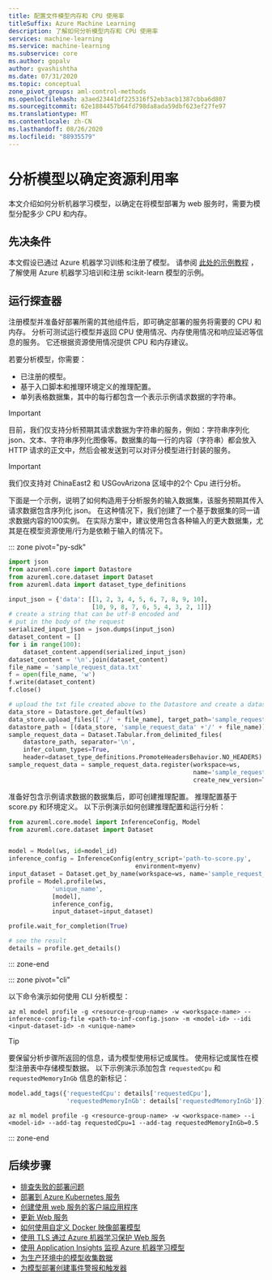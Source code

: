 ```yaml
---
title: 配置文件模型内存和 CPU 使用率
titleSuffix: Azure Machine Learning
description: 了解如何分析模型内存和 CPU 使用率
services: machine-learning
ms.service: machine-learning
ms.subservice: core
ms.author: gopalv
author: gvashishtha
ms.date: 07/31/2020
ms.topic: conceptual
zone_pivot_groups: aml-control-methods
ms.openlocfilehash: a3aed23441df225316f52eb3acb1387cbba6d807
ms.sourcegitcommit: 62e1884457b64fd798da8ada59dbf623ef27fe97
ms.translationtype: MT
ms.contentlocale: zh-CN
ms.lasthandoff: 08/26/2020
ms.locfileid: "88935579"
---
```

# <a name="profile-your-model-to-determine-resource-utilization"></a>分析模型以确定资源利用率

本文介绍如何分析机器学习模型，以确定在将模型部署为 web 服务时，需要为模型分配多少 CPU 和内存。

## <a name="prerequisites"></a>先决条件

本文假设已通过 Azure 机器学习训练和注册了模型。 请参阅 [此处的示例教程](how-to-train-scikit-learn.md) ，了解使用 Azure 机器学习培训和注册 scikit-learn 模型的示例。

## <a name="run-the-profiler"></a>运行探查器

注册模型并准备好部署所需的其他组件后，即可确定部署的服务将需要的 CPU 和内存。 分析可测试运行模型并返回 CPU 使用情况、内存使用情况和响应延迟等信息的服务。 它还根据资源使用情况提供 CPU 和内存建议。

若要分析模型，你需要：
* 已注册的模型。
* 基于入口脚本和推理环境定义的推理配置。
* 单列表格数据集，其中的每行都包含一个表示示例请求数据的字符串。

> [!IMPORTANT]
> 目前，我们仅支持分析预期其请求数据为字符串的服务，例如：字符串序列化 json、文本、字符串序列化图像等。数据集的每一行的内容（字符串）都会放入 HTTP 请求的正文中，然后会被发送到可以对评分模型进行封装的服务。

> [!IMPORTANT]
> 我们仅支持对 ChinaEast2 和 USGovArizona 区域中的2个 Cpu 进行分析。

下面是一个示例，说明了如何构造用于分析服务的输入数据集，该服务预期其传入请求数据包含序列化 json。 在这种情况下，我们创建了一个基于数据集的同一请求数据内容的100实例。 在实际方案中，建议使用包含各种输入的更大数据集，尤其是在模型资源使用/行为是依赖于输入的情况下。

::: zone pivot="py-sdk"

```python
import json
from azureml.core import Datastore
from azureml.core.dataset import Dataset
from azureml.data import dataset_type_definitions

input_json = {'data': [[1, 2, 3, 4, 5, 6, 7, 8, 9, 10],
                       [10, 9, 8, 7, 6, 5, 4, 3, 2, 1]]}
# create a string that can be utf-8 encoded and
# put in the body of the request
serialized_input_json = json.dumps(input_json)
dataset_content = []
for i in range(100):
    dataset_content.append(serialized_input_json)
dataset_content = '\n'.join(dataset_content)
file_name = 'sample_request_data.txt'
f = open(file_name, 'w')
f.write(dataset_content)
f.close()

# upload the txt file created above to the Datastore and create a dataset from it
data_store = Datastore.get_default(ws)
data_store.upload_files(['./' + file_name], target_path='sample_request_data')
datastore_path = [(data_store, 'sample_request_data' +'/' + file_name)]
sample_request_data = Dataset.Tabular.from_delimited_files(
    datastore_path, separator='\n',
    infer_column_types=True,
    header=dataset_type_definitions.PromoteHeadersBehavior.NO_HEADERS)
sample_request_data = sample_request_data.register(workspace=ws,
                                                   name='sample_request_data',
                                                   create_new_version=True)
```

准备好包含示例请求数据的数据集后，即可创建推理配置。 推理配置基于 score.py 和环境定义。 以下示例演示如何创建推理配置和运行分析：

```python
from azureml.core.model import InferenceConfig, Model
from azureml.core.dataset import Dataset


model = Model(ws, id=model_id)
inference_config = InferenceConfig(entry_script='path-to-score.py',
                                   environment=myenv)
input_dataset = Dataset.get_by_name(workspace=ws, name='sample_request_data')
profile = Model.profile(ws,
            'unique_name',
            [model],
            inference_config,
            input_dataset=input_dataset)

profile.wait_for_completion(True)

# see the result
details = profile.get_details()
```

::: zone-end

::: zone pivot="cli"


以下命令演示如何使用 CLI 分析模型：

```azurecli-interactive
az ml model profile -g <resource-group-name> -w <workspace-name> --inference-config-file <path-to-inf-config.json> -m <model-id> --idi <input-dataset-id> -n <unique-name>
```

> [!TIP]
> 要保留分析步骤所返回的信息，请为模型使用标记或属性。 使用标记或属性在模型注册表中存储模型数据。 以下示例演示添加包含 `requestedCpu` 和 `requestedMemoryInGb` 信息的新标记：
>
> ```python
> model.add_tags({'requestedCpu': details['requestedCpu'],
>                 'requestedMemoryInGb': details['requestedMemoryInGb']})
> ```
>
> ```azurecli-interactive
> az ml model profile -g <resource-group-name> -w <workspace-name> --i <model-id> --add-tag requestedCpu=1 --add-tag requestedMemoryInGb=0.5
> ```

::: zone-end

## <a name="next-steps"></a>后续步骤

* [排查失败的部署问题](how-to-troubleshoot-deployment.md)
* [部署到 Azure Kubernetes 服务](how-to-deploy-azure-kubernetes-service.md)
* [创建使用 web 服务的客户端应用程序](how-to-consume-web-service.md)
* [更新 Web 服务](how-to-deploy-update-web-service.md)
* [如何使用自定义 Docker 映像部署模型](how-to-deploy-custom-docker-image.md)
* [使用 TLS 通过 Azure 机器学习保护 Web 服务](how-to-secure-web-service.md)
* [使用 Application Insights 监视 Azure 机器学习模型](how-to-enable-app-insights.md)
* [为生产环境中的模型收集数据](how-to-enable-data-collection.md)
* [为模型部署创建事件警报和触发器](how-to-use-event-grid.md)

